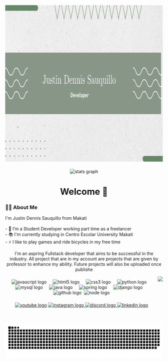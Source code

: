 <img align="center" src="https://github.com/JDennisovich/JDennisovich/blob/main/Green%20Modern%20Corporate%20Personal%20Vlog%20YouTube%20Banner.png" height="500" alt="banner">

###

<div align="center">
  <img src="https://github-readme-stats.vercel.app/api?username=JDennisovich&hide_title=false&hide_rank=false&show_icons=true&include_all_commits=true&count_private=true&disable_animations=false&theme=dracula&locale=en&hide_border=false" height="150" alt="stats graph"  />
  
###

<h1 align="center">Welcome 👋</h1>
<h3 align="left">👩‍💻  About Me</h3>
<p align="left">I'm Justin Dennis Sauquillo from Makati<br><br>- 🔭 I’m a Student Developer working part time as a freelancer<br>- 📚 I'm currently studying in Centro Escolar University Makati<br>- ⚡ I like to play games and ride bicycles in my free time</p>



I'm an aspring Fullstack developer that aims to be successful in the industry. All project that are in my account are projects that are given by professor to enhance my ability. Future projects will also be uploaded once publishe

<img align="right" height="150" src="https://tenor.com/sUw0EzdiBJX.gif"  />

###

<div align="center">
  <img src="https://cdn.jsdelivr.net/gh/devicons/devicon/icons/javascript/javascript-original.svg" height="30" alt="javascript logo"  />
  <img width="12" />
  <img src="https://cdn.jsdelivr.net/gh/devicons/devicon/icons/html5/html5-original.svg" height="30" alt="html5 logo"  />
  <img width="12" />
  <img src="https://cdn.jsdelivr.net/gh/devicons/devicon/icons/css3/css3-original.svg" height="30" alt="css3 logo"  />
  <img width="12" />
  <img src="https://cdn.jsdelivr.net/gh/devicons/devicon/icons/python/python-original.svg" height="30" alt="python logo"  />
  <img width="12" />
  <img src="https://cdn.jsdelivr.net/gh/devicons/devicon@latest/icons/mysql/mysql-original.svg" height="30" alt="mysql logo"  />
  <img width="12" />
  <img src="https://cdn.jsdelivr.net/gh/devicons/devicon@latest/icons/java/java-original-wordmark.svg" height="30" alt="java logo"  />
  <img width="12" />
  <img src="https://cdn.jsdelivr.net/gh/devicons/devicon@latest/icons/spring/spring-original.svg" height="30" alt="spring logo"  />
  <img width="12" />
  <img src="https://cdn.jsdelivr.net/gh/devicons/devicon@latest/icons/django/django-plain.svg" height="30" alt="django logo"  />
  <img width="12" />
  <img src="https://cdn.jsdelivr.net/gh/devicons/devicon@latest/icons/github/github-original.svg" height="30" alt="github logo"  />
  <img witdth="12"/>
  <img src="https://cdn.jsdelivr.net/gh/devicons/devicon@latest/icons/nodejs/nodejs-original.svg" height="30" alt="node logo"  />
</div>

###

<div align="center">
  <a href="https://www.youtube.com/channel/UCxYkHRCQg0IdUdwuZzfQtFA"><img src="https://img.shields.io/static/v1?message=Youtube&logo=youtube&label=&color=FF0000&logoColor=white&labelColor=&style=for-the-badge" 
 height="35" alt="youtube logo"  /></a>
  <a href="https://www.instagram.com/deejustin_sauquillo/"><img src="https://img.shields.io/static/v1?message=Instagram&logo=instagram&label=&color=E4405F&logoColor=white&labelColor=&style=for-the-badge" height="35" alt="instagram logo"  />
  <a href="https://discordapp.com/users/JDSauquillo/"><img src="https://img.shields.io/static/v1?message=Discord&logo=discord&label=&color=7289DA&logoColor=white&labelColor=&style=for-the-badge" height="35" alt="discord logo"  />
  <a href="https://www.linkedin.com/in/justin-dennis-sauquillo-24b679281/"><img src="https://img.shields.io/static/v1?message=LinkedIn&logo=linkedin&label=&color=0077B5&logoColor=white&labelColor=&style=for-the-badge" height="35" alt="linkedin logo"  /></a>
</div>

###
<br clear="both">
<img src="https://raw.githubusercontent.com/JDennisovich/JDennisovich/output/snake.svg" alt="Snake animation" />

###
